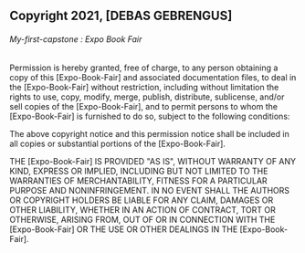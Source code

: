 ## Copyright 2021, [DEBAS GEBRENGUS]
###### My-first-capstone : Expo Book Fair

Permission is hereby granted, free of charge, to any person obtaining a copy of this [Expo-Book-Fair] and associated documentation files, to deal in the [Expo-Book-Fair] without restriction, including without limitation the rights to use, copy, modify, merge, publish, distribute, sublicense, and/or sell copies of the [Expo-Book-Fair], and to permit persons to whom the [Expo-Book-Fair] is furnished to do so, subject to the following conditions:

The above copyright notice and this permission notice shall be included in all copies or substantial portions of the [Expo-Book-Fair].

THE [Expo-Book-Fair] IS PROVIDED "AS IS", WITHOUT WARRANTY OF ANY KIND, EXPRESS OR IMPLIED, INCLUDING BUT NOT LIMITED TO THE WARRANTIES OF MERCHANTABILITY, FITNESS FOR A PARTICULAR PURPOSE AND NONINFRINGEMENT. IN NO EVENT SHALL THE AUTHORS OR COPYRIGHT HOLDERS BE LIABLE FOR ANY CLAIM, DAMAGES OR OTHER LIABILITY, WHETHER IN AN ACTION OF CONTRACT, TORT OR OTHERWISE, ARISING FROM, OUT OF OR IN CONNECTION WITH THE [Expo-Book-Fair] OR THE USE OR OTHER DEALINGS IN THE [Expo-Book-Fair].